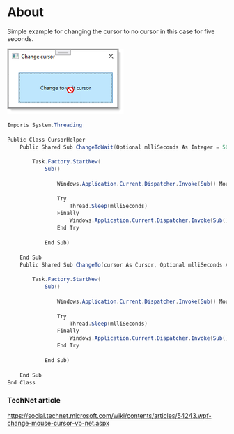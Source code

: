 ﻿# About

Simple example for changing the cursor to no cursor in this case for five seconds.

![screen](assets/CursorNo.png)

```csharp
Imports System.Threading

Public Class CursorHelper
    Public Shared Sub ChangeToWait(Optional mlliSeconds As Integer = 5000)

        Task.Factory.StartNew(
            Sub()

                Windows.Application.Current.Dispatcher.Invoke(Sub() Mouse.OverrideCursor = Cursors.Wait)

                Try
                    Thread.Sleep(mlliSeconds)
                Finally
                    Windows.Application.Current.Dispatcher.Invoke(Sub() Mouse.OverrideCursor = Nothing)
                End Try

            End Sub)

    End Sub
    Public Shared Sub ChangeTo(cursor As Cursor, Optional mlliSeconds As Integer = 5000)

        Task.Factory.StartNew(
            Sub()

                Windows.Application.Current.Dispatcher.Invoke(Sub() Mouse.OverrideCursor = cursor)

                Try
                    Thread.Sleep(mlliSeconds)
                Finally
                    Windows.Application.Current.Dispatcher.Invoke(Sub() Mouse.OverrideCursor = Nothing)
                End Try

            End Sub)

    End Sub
End Class
```

### TechNet article

https://social.technet.microsoft.com/wiki/contents/articles/54243.wpf-change-mouse-cursor-vb-net.aspx